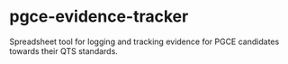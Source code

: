 # pgce-evidence-tracker
Spreadsheet tool for logging and tracking evidence for PGCE candidates towards their QTS standards.
